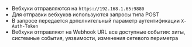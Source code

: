 * Вебхуки отправляются на `https://192.168.1.65:9880`
* Для отправки вебхуков используются запросы типа POST
* В запросе передается дополнительный параметр аутентификации `X-Auth-Token`
* Вебхуки отправляют на Webhook URL все доступные события: хиты, системные события, уязвимости, изменения сетевого периметра